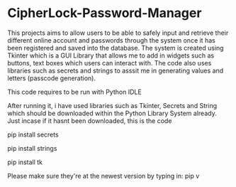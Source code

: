 # CipherLock-Password-Manager
This projects aims to allow users to be able to safely input and retrieve their different online account and passwords through the system once it has been registered and saved into the database. The system is created using Tkinter which is a GUI Library that allows me to add in widgets such as buttons, text boxes which users can interact with. The code also uses libraries such as secrets and strings to asssit me in generating values and letters (passcode generation). 

This code requires to be run with Python IDLE

After running it, i have used libraries such as Tkinter, Secrets and String which should be downloaded within the Python Library System already.
Just incase if it hasnt been downloaded, this is the code

pip install secrets

pip install strings

pip install tk

Please make sure they're at the newest version by typing in:
pip v
